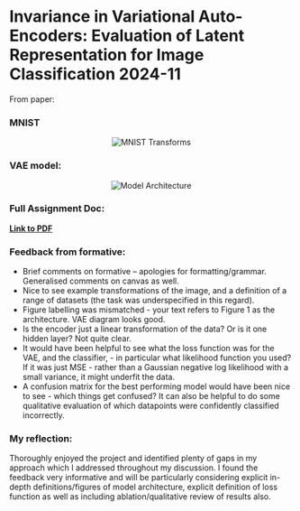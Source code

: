 # Invariance in Variational Auto-Encoders: Evaluation of Latent Representation for Image Classification 2024-11

From paper:

### MNIST

<p align="center">
  <img src="https://github.com/user-attachments/assets/7bc356a4-e72b-4d76-b497-ef98d2552fcd" alt="MNIST Transforms"/>
</p>

### VAE model:

<p align="center">
  <img src="https://github.com/user-attachments/assets/af2c1898-bbbd-45ee-ad21-634a6296b102" alt="Model Architecture"/>
</p>


### Full Assignment Doc:

[**Link to PDF**](https://github.com/pip-py/mres_inv_vae/blob/main/Invariance%20in%20Variational%20Auto-Encoders%20JM%2020241105%20v10.pdf)


### Feedback from formative:
- Brief comments on formative – apologies for formatting/grammar. Generalised comments on canvas as well.
- Nice to see example transformations of the image, and a definition of a range of datasets (the task was underspecified in this regard).
- Figure labelling was mismatched - your text refers to Figure 1 as the architecture. VAE diagram looks good.
- Is the encoder just a linear transformation of the data? Or is it one hidden layer? Not quite clear.
- It would have been helpful to see what the loss function was for the VAE, and the classifier, - in particular what likelihood function you used? If it was just MSE - rather than a Gaussian negative log likelihood with a small variance, it might underfit the data.
- A confusion matrix for the best performing model would have been nice to see - which things get confused? It can also be helpful to do some qualitative evaluation of which datapoints were confidently classified incorrectly.

### My reflection:
Thoroughly enjoyed the project and identified plenty of gaps in my approach which I addressed throughout my discussion. I found the feedback very informative and will be particularly considering explicit in-depth definitions/figures of model architecture, explicit definition of loss function as well as including ablation/qualitative review of results also.
